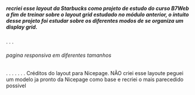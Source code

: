 ##### recriei esse layout da Starbucks como projeto de estudo do curso B7Web a fim de treinar sobre o layout grid estudado no módulo anterior, o intuito desse projeto foi estudar sobre os diferentes modos de se organiza um display grid.
.
.
.
###### pagina responsiva em diferentes tamanhos 
.
.
.
.
.
.
.
Créditos do layout para Nicepage.
NÃO criei esse layoute peguei um modelo ja pronto da Nicepage como base e recriei o mais parecedido possivel 